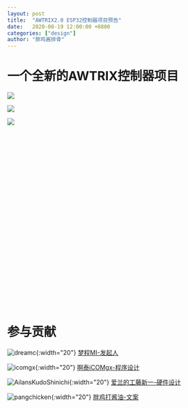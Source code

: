 ```yaml
---
layout: post
title:  "AWTRIX2.0 ESP32控制器项目预告"
date:   2020-08-19 12:00:00 +0800
categories: ["design"]
author: "胖鸡酱排骨"
---
```


# 一个全新的AWTRIX控制器项目

![](https://dream-alliance.gitee.io/img/2020/08/19/1.jpg)

![](https://dream-alliance.gitee.io/img/2020/08/19/2.jpg)

![](https://dream-alliance.gitee.io/img/2020/08/19/3.jpg)

<iframe height="400" width="600" ssrc="//player.bilibili.com/player.html?aid=711791901&bvid=BV1mD4y127Ar&cid=226023915&page=1" scrolling="no" border="0" frameborder="no" framespacing="0" allowfullscreen="true"> </iframe>

# 参与贡献

![dreamc](https://dream-alliance.gitee.io/img/members/dreamc.JPG){:width="20"} [梦程MI-发起人](https://www.dreamcstudio.cn/)

![icomgx](https://dream-alliance.gitee.io/img/members/icomgx.JPG){:width="20"} [啊泰iCOMgx-程序设计](https://icomgx.cn/)

![AilansKudoShinichi](https://dream-alliance.gitee.io/img/members/AilansKudoShinichi.JPG){:width="20"} [爱兰的工藤新一-硬件设计](https://github.com/AilansKudoShinichi)

![pangchicken](https://dream-alliance.gitee.io/img/members/pangchicken.JPG){:width="20"} [胖鸡打酱油-文案](https://panzhifei.xyz/)